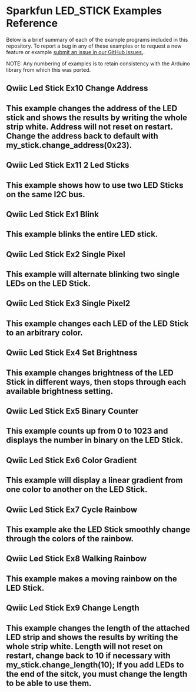# Sparkfun LED_STICK Examples Reference
Below is a brief summary of each of the example programs included in this repository. To report a bug in any of these examples or to request a new feature or example [submit an issue in our GitHub issues.](https://github.com/sparkfun/qwiic_led_stick_py/issues). 

NOTE: Any numbering of examples is to retain consistency with the Arduino library from which this was ported. 

## Qwiic Led Stick Ex10 Change Address
This example changes the address of the LED stick and shows the results by writing
 the whole strip white. Address will not reset on restart. Change the address back 
 to default with my_stick.change_address(0x23).
 --------------------------------------------------------------------------------

## Qwiic Led Stick Ex11 2 Led Sticks
This example shows how to use two LED Sticks on the same I2C bus.
 --------------------------------------------------------------------------------

## Qwiic Led Stick Ex1 Blink
This example blinks the entire LED stick.
 --------------------------------------------------------------------------------

## Qwiic Led Stick Ex2 Single Pixel
This example will alternate blinking two single LEDs on the LED Stick.
 --------------------------------------------------------------------------------

## Qwiic Led Stick Ex3 Single Pixel2
This example changes each LED of the LED Stick to an arbitrary color.
 --------------------------------------------------------------------------------

## Qwiic Led Stick Ex4 Set Brightness
This example changes brightness of the LED Stick in different ways, then stops 
 through each available brightness setting.
 --------------------------------------------------------------------------------

## Qwiic Led Stick Ex5 Binary Counter
This example counts up from 0 to 1023 and displays the number in binary on the 
 LED Stick.
 --------------------------------------------------------------------------------

## Qwiic Led Stick Ex6 Color Gradient
This example will display a linear gradient from one color to another on the LED
 Stick.
 --------------------------------------------------------------------------------

## Qwiic Led Stick Ex7 Cycle Rainbow
This example ake the LED Stick smoothly change through the colors of the rainbow.
 --------------------------------------------------------------------------------

## Qwiic Led Stick Ex8 Walking Rainbow
This example makes a moving rainbow on the LED Stick.
 --------------------------------------------------------------------------------

## Qwiic Led Stick Ex9 Change Length
This example changes the length of the attached LED strip and shows the results 
 by writing the whole strip white. Length will not reset on restart, change back
 to 10 if necessary with my_stick.change_length(10);
 If you add LEDs to the end of the sitck, you must change the length to be able to
 use them.
 --------------------------------------------------------------------------------


